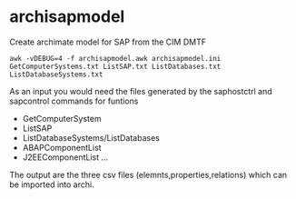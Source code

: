 # archisapmodel
Create archimate model for SAP from the CIM DMTF

    awk -vDEBUG=4 -f archisapmodel.awk archisapmodel.ini GetComputerSystems.txt ListSAP.txt ListDatabases.txt ListDatabaseSystems.txt

As an input you would need the files generated by the saphostctrl and sapcontrol commands for funtions
- GetComputerSystem
- ListSAP
- ListDatabaseSystems/ListDatabases
- ABAPComponentList
- J2EEComponentList
...

The output are the three csv files (elemnts,properties,relations) which can be imported into archi.
